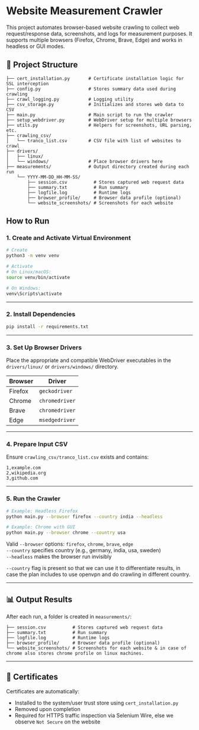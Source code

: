 # Website Measurement Crawler

This project automates browser-based website crawling to collect web request/response data, screenshots, and logs for measurement purposes. It supports multiple browsers (Firefox, Chrome, Brave, Edge) and works in headless or GUI modes.

## 📁 Project Structure

```text
├── cert_installation.py       # Certificate installation logic for SSL interception
├── config.py                  # Stores summary data used during crawling
├── crawl_logging.py           # Logging utility
├── csv_storage.py             # Initializes and stores web data to CSV
├── main.py                    # Main script to run the crawler
├── setup_webdriver.py         # WebDriver setup for multiple browsers
├── utils.py                   # Helpers for screenshots, URL parsing, etc.
├── crawling_csv/
│   └── tranco_list.csv        # CSV file with list of websites to crawl
├── drivers/
│   ├── linux/
│   └── windows/               # Place browser drivers here
├── measurements/              # Output directory created during each run
    └── YYYY-MM-DD_HH-MM-SS/
        ├── session.csv          # Stores captured web request data
        ├── summary.txt          # Run summary
        ├── logfile.log          # Runtime logs
        ├── browser_profile/     # Browser data profile (optional)
        └── website_screenshots/ # Screenshots for each website
```

## How to Run

### 1. Create and Activate Virtual Environment

```bash
# Create
python3 -m venv venv

# Activate
# On Linux/macOS:
source venv/bin/activate

# On Windows:
venv\Scripts\activate
```

---

### 2. Install Dependencies

```bash
pip install -r requirements.txt
```

---

### 3. Set Up Browser Drivers

Place the appropriate and compatible WebDriver executables in the `drivers/linux/` or `drivers/windows/` directory.

| Browser  | Driver            |
|----------|-------------------|
| Firefox  | `geckodriver`     |
| Chrome   | `chromedriver`    |
| Brave    | `chromedriver`    |
| Edge     | `msedgedriver`    |

---

### 4. Prepare Input CSV

Ensure `crawling_csv/tranco_list.csv` exists and contains:

```csv
1,example.com
2,wikipedia.org
3,github.com
```

---

### 5. Run the Crawler

```bash
# Example: Headless Firefox
python main.py --browser firefox --country india --headless

# Example: Chrome with GUI
python main.py --browser chrome --country usa
```

Valid `--browser` options: `firefox`, `chrome`, `brave`, `edge`  
`--country` specifies country (e.g., germany, india, usa, sweden)  
`--headless` makes the browser run invisibly

`--country` flag is present so that we can use it to differentiate results, in case the plan includes to use openvpn and do crawling in different country.

---

## 📊 Output Results

After each run, a folder is created in `measurements/`:

```text
├── session.csv          # Stores captured web request data
├── summary.txt          # Run summary
├── logfile.log          # Runtime logs
├── browser_profile/     # Browser data profile (optional)
└── website_screenshots/ # Screenshots for each website & in case of chrome also stores chrome profile on linux machines.
```
---

## 🔐 Certificates

Certificates are automatically:

- Installed to the system/user trust store using `cert_installation.py`
- Removed upon completion
- Required for HTTPS traffic inspection via Selenium Wire, else we observe `Not Secure` on the website
